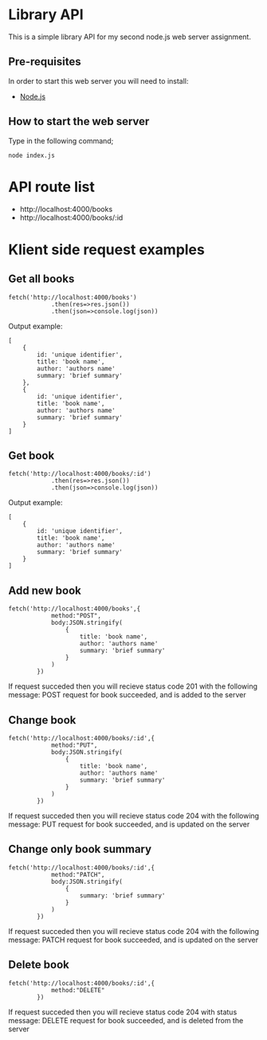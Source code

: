 # Library API

This is a simple library API for my second node.js web server assignment.

## Pre-requisites

In order to start this web server you will need to install:

- [Node.js](https://nodejs.org/en/)

## How to start the web server

Type in the following command;

```
node index.js
```

# API route list

- http://localhost:4000/books
- http://localhost:4000/books/:id

# Klient side request examples

## Get all books

```
fetch('http://localhost:4000/books')
            .then(res=>res.json())
            .then(json=>console.log(json))
```

Output example:

```
[
    {
        id: 'unique identifier',
        title: 'book name',
        author: 'authors name'
        summary: 'brief summary'
    },
    {
        id: 'unique identifier',
        title: 'book name',
        author: 'authors name'
        summary: 'brief summary'
    }
]
```

## Get book

```
fetch('http://localhost:4000/books/:id')
            .then(res=>res.json())
            .then(json=>console.log(json))
```

Output example:

```
[
    {
        id: 'unique identifier',
        title: 'book name',
        author: 'authors name'
        summary: 'brief summary'
    }
]
```

## Add new book

```
fetch('http://localhost:4000/books',{
            method:"POST",
            body:JSON.stringify(
                {
                    title: 'book name',
                    author: 'authors name'
                    summary: 'brief summary'
                }
            )
        })
```

If request succeded then you will recieve status code 201 with the following message: POST request for book succeeded, and is added to the server

## Change book

```
fetch('http://localhost:4000/books/:id',{
            method:"PUT",
            body:JSON.stringify(
                {
                    title: 'book name',
                    author: 'authors name'
                    summary: 'brief summary'
                }
            )
        })
```

If request succeded then you will recieve status code 204 with the following message: PUT request for book succeeded, and is updated on the server

## Change only book summary

```
fetch('http://localhost:4000/books/:id',{
            method:"PATCH",
            body:JSON.stringify(
                {
                    summary: 'brief summary'
                }
            )
        })
```

If request succeded then you will recieve status code 204 with the following message: PATCH request for book succeeded, and is updated on the server

## Delete book

```
fetch('http://localhost:4000/books/:id',{
            method:"DELETE"
        })
```

If request succeded then you will recieve status code 204 with status message: DELETE request for book succeeded, and is deleted from the server
